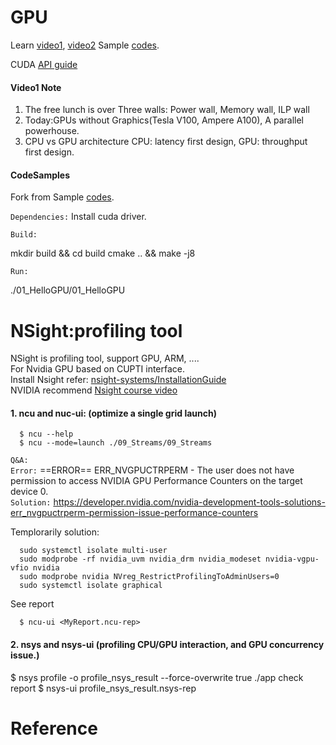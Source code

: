 # GPU
Learn [video1](https://www.youtube.com/watch?v=6kT7vVHCZIc), [video2](https://www.youtube.com/watch?v=mrDWmnXC5Ck)
Sample [codes](https://cuda-tutorial.github.io/).

CUDA [API guide](https://docs.nvidia.com/cuda/cuda-c-programming-guide/index.html)

#### Video1 Note

1. The free lunch is over
   Three walls: Power wall, Memory wall, ILP wall
2. Today:GPUs without Graphics(Tesla V100, Ampere A100), A parallel powerhouse.
3. CPU vs GPU architecture
   CPU: latency first design, GPU: throughput first design.

#### CodeSamples
Fork from Sample [codes](https://cuda-tutorial.github.io/).

``Dependencies:`` Install cuda driver.

``Build:``

   mkdir build && cd build
   cmake .. && make -j8

``Run:``

   ./01_HelloGPU/01_HelloGPU

# NSight:profiling tool

   NSight is profiling tool, support GPU, ARM, .... <br>
   For Nvidia GPU based on CUPTI interface. <br>
   Install Nsight refer: [nsight-systems/InstallationGuide](https://docs.nvidia.com/nsight-systems/InstallationGuide/index.html#getting-started-guide) <br>
   NVIDIA recommend [Nsight course video](https://resources.nvidia.com/en-us-nsight-developer-tools/nsight-compute)

#### 1. ncu and nuc-ui: (optimize a single grid launch)

      $ ncu --help
      $ ncu --mode=launch ./09_Streams/09_Streams

   `Q&A:` <br>
   ``Error:`` ==ERROR== ERR_NVGPUCTRPERM - The user does not have permission to access NVIDIA GPU Performance Counters on the target device 0. <br>
   ``Solution:`` https://developer.nvidia.com/nvidia-development-tools-solutions-err_nvgpuctrperm-permission-issue-performance-counters <br>

   Templorarily solution: <br>

      sudo systemctl isolate multi-user
      sudo modprobe -rf nvidia_uvm nvidia_drm nvidia_modeset nvidia-vgpu-vfio nvidia
      sudo modprobe nvidia NVreg_RestrictProfilingToAdminUsers=0
      sudo systemctl isolate graphical

   See report

      $ ncu-ui <MyReport.ncu-rep>
#### 2. nsys and nsys-ui (profiling CPU/GPU interaction, and GPU concurrency issue.)

   $ nsys profile -o profile_nsys_result --force-overwrite true ./app
   check report
   $ nsys-ui profile_nsys_result.nsys-rep

# Reference
